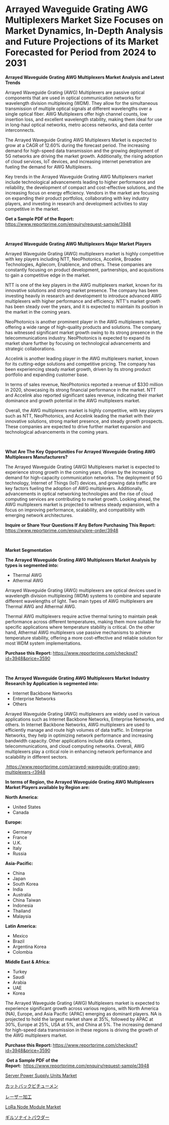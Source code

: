 <p><h1>Arrayed Waveguide Grating AWG Multiplexers Market Size Focuses on Market Dynamics, In-Depth Analysis and Future Projections of its Market Forecasted for Period from 2024 to 2031</h1></p><p><strong>Arrayed Waveguide Grating AWG Multiplexers Market Analysis and Latest Trends</strong></p>
<p><p>Arrayed Waveguide Grating (AWG) Multiplexers are passive optical components that are used in optical communication networks for wavelength division multiplexing (WDM). They allow for the simultaneous transmission of multiple optical signals at different wavelengths over a single optical fiber. AWG Multiplexers offer high channel counts, low insertion loss, and excellent wavelength stability, making them ideal for use in long-haul optical networks, metro access networks, and data center interconnects.</p><p>The Arrayed Waveguide Grating AWG Multiplexers Market is expected to grow at a CAGR of 12.60% during the forecast period. The increasing demand for high-speed data transmission and the growing deployment of 5G networks are driving the market growth. Additionally, the rising adoption of cloud services, IoT devices, and increasing internet penetration are fueling the demand for AWG Multiplexers. </p><p>Key trends in the Arrayed Waveguide Grating AWG Multiplexers market include technological advancements leading to higher performance and reliability, the development of compact and cost-effective solutions, and the increasing focus on energy efficiency. Vendors in the market are focusing on expanding their product portfolios, collaborating with key industry players, and investing in research and development activities to stay competitive in the market.</p></p>
<p><strong>Get a Sample PDF of the Report:&nbsp;</strong> <a href="https://www.reportprime.com/enquiry/request-sample/3948">https://www.reportprime.com/enquiry/request-sample/3948</a></p>
<p>&nbsp;</p>
<p><strong>Arrayed Waveguide Grating AWG Multiplexers Major Market Players</strong></p>
<p><p>Arrayed Waveguide Grating (AWG) multiplexers market is highly competitive with key players including NTT, NeoPhotonics, Accelink, Broadex Technologies, Agilecom, Enablence, and others. These companies are constantly focusing on product development, partnerships, and acquisitions to gain a competitive edge in the market.</p><p>NTT is one of the key players in the AWG multiplexers market, known for its innovative solutions and strong market presence. The company has been investing heavily in research and development to introduce advanced AWG multiplexers with higher performance and efficiency. NTT's market growth has been steady over the years, and it is expected to maintain its position in the market in the coming years.</p><p>NeoPhotonics is another prominent player in the AWG multiplexers market, offering a wide range of high-quality products and solutions. The company has witnessed significant market growth owing to its strong presence in the telecommunications industry. NeoPhotonics is expected to expand its market share further by focusing on technological advancements and strategic collaborations.</p><p>Accelink is another leading player in the AWG multiplexers market, known for its cutting-edge solutions and competitive pricing. The company has been experiencing steady market growth, driven by its strong product portfolio and expanding customer base.</p><p>In terms of sales revenue, NeoPhotonics reported a revenue of $330 million in 2020, showcasing its strong financial performance in the market. NTT and Accelink also reported significant sales revenue, indicating their market dominance and growth potential in the AWG multiplexers market.</p><p>Overall, the AWG multiplexers market is highly competitive, with key players such as NTT, NeoPhotonics, and Accelink leading the market with their innovative solutions, strong market presence, and steady growth prospects. These companies are expected to drive further market expansion and technological advancements in the coming years.</p></p>
<p>&nbsp;</p>
<p><strong>What Are The Key Opportunities For Arrayed Waveguide Grating AWG Multiplexers Manufacturers?</strong></p>
<p><p>The Arrayed Waveguide Grating (AWG) Multiplexers market is expected to experience strong growth in the coming years, driven by the increasing demand for high-capacity communication networks. The deployment of 5G technology, Internet of Things (IoT) devices, and growing data traffic are key factors fueling the adoption of AWG multiplexers. Additionally, advancements in optical networking technologies and the rise of cloud computing services are contributing to market growth. Looking ahead, the AWG multiplexers market is projected to witness steady expansion, with a focus on improving performance, scalability, and compatibility with emerging network architectures.</p></p>
<p><strong>Inquire or Share Your Questions If Any Before Purchasing This Report:</strong> <a href="https://www.reportprime.com/enquiry/pre-order/3948">https://www.reportprime.com/enquiry/pre-order/3948</a></p>
<p>&nbsp;</p>
<p><strong>Market Segmentation</strong></p>
<p><strong>The Arrayed Waveguide Grating AWG Multiplexers Market Analysis by types is segmented into:</strong></p>
<p><ul><li>Thermal AWG</li><li>Athermal AWG</li></ul></p>
<p><p>Arrayed Waveguide Grating (AWG) multiplexers are optical devices used in wavelength division multiplexing (WDM) systems to combine and separate different wavelengths of light. Two main types of AWG multiplexers are Thermal AWG and Athermal AWG. </p><p>Thermal AWG multiplexers require active thermal tuning to maintain peak performance across different temperatures, making them more suitable for specific applications where temperature stability is critical. On the other hand, Athermal AWG multiplexers use passive mechanisms to achieve temperature stability, offering a more cost-effective and reliable solution for most WDM system implementations.</p></p>
<p><strong>Purchase this Report:&nbsp;</strong><a href="https://www.reportprime.com/checkout?id=3948&price=3590">https://www.reportprime.com/checkout?id=3948&price=3590</a></p>
<p>&nbsp;</p>
<p><strong>The Arrayed Waveguide Grating AWG Multiplexers Market Industry Research by Application is segmented into:</strong></p>
<p><ul><li>Internet Backbone Networks</li><li>Enterprise Networks</li><li>Others</li></ul></p>
<p><p>Arrayed Waveguide Grating (AWG) multiplexers are widely used in various applications such as Internet Backbone Networks, Enterprise Networks, and others. In Internet Backbone Networks, AWG multiplexers are used to efficiently manage and route high volumes of data traffic. In Enterprise Networks, they help in optimizing network performance and increasing bandwidth capacity. Other applications include data centers, telecommunications, and cloud computing networks. Overall, AWG multiplexers play a critical role in enhancing network performance and scalability in different sectors.</p></p>
<p><a href="https://www.reportprime.com/arrayed-waveguide-grating-awg-multiplexers-r3948">&nbsp;https://www.reportprime.com/arrayed-waveguide-grating-awg-multiplexers-r3948</a></p>
<p><strong>In terms of Region, the Arrayed Waveguide Grating AWG Multiplexers Market Players available by Region are:</strong></p>
<p>
    <p> <strong> North America: </strong>
        <ul>
            <li>United States</li>
            <li>Canada</li>
        </ul>
        </p> 
    <p> <strong> Europe: </strong>
        <ul>
            <li>Germany</li>
            <li>France</li>
            <li>U.K.</li>
            <li>Italy</li>
            <li>Russia</li>
        </ul>
        </p> 
    <p> <strong> Asia-Pacific: </strong>
        <ul>
            <li>China</li>
            <li>Japan</li>
            <li>South Korea</li>
            <li>India</li>
            <li>Australia</li>
            <li>China Taiwan</li>
            <li>Indonesia</li>
            <li>Thailand</li>
            <li>Malaysia</li>
        </ul>
        </p> 
    <p> <strong> Latin America: </strong>
        <ul>
            <li>Mexico</li>
            <li>Brazil</li>
            <li>Argentina Korea</li>
            <li>Colombia</li>
        </ul>
        </p> 
    <p> <strong> Middle East & Africa: </strong>
        <ul>
            <li>Turkey</li>
            <li>Saudi</li>
            <li>Arabia</li>
            <li>UAE</li>
            <li>Korea</li>
        </ul>
    </p>
    </p>
<p><p>The Arrayed Waveguide Grating (AWG) Multiplexers market is expected to experience significant growth across various regions, with North America (NA), Europe, and Asia Pacific (APAC) emerging as dominant players. NA is projected to hold the largest market share at 35%, followed by APAC at 30%, Europe at 25%, USA at 5%, and China at 5%. The increasing demand for high-speed data transmission in these regions is driving the growth of the AWG multiplexers market.</p></p>
<p><strong>Purchase this Report: </strong><a href="https://www.reportprime.com/checkout?id=3948&price=3590">https://www.reportprime.com/checkout?id=3948&price=3590</a></p>
<p>&nbsp;<strong>Get a Sample PDF of the Report:&nbsp;&nbsp;</strong><a href="https://www.reportprime.com/enquiry/request-sample/3948">https://www.reportprime.com/enquiry/request-sample/3948</a></p>
<p><strong></strong></p>
<p><p><a href="https://github.com/ashman753/Market-Research-Report-List-1/blob/main/server-power-supply-units-market.md">Server Power Supply Units Market</a></p><p><a href="https://github.com/JoanaNitzsche/Market-Research-Report-List-1/blob/main/519594573312.md">カットバックビチューメン</a></p><p><a href="https://medium.com/@josephmiller1959/%E3%83%AC%E3%83%BC%E3%82%B6%E3%83%BC%E5%8A%A0%E5%B7%A5%E5%B8%82%E5%A0%B4-2031%E5%B9%B4%E3%81%BE%E3%81%A7%E3%81%AE%E6%88%90%E5%8A%9F%E3%81%99%E3%82%8B%E3%83%93%E3%82%B8%E3%83%8D%E3%82%B9%E6%88%A6%E7%95%A5%E3%81%AE%E9%8D%B5-3f4d46f14fba">レーザー加工</a></p><p><a href="https://github.com/SashaBeier2023/Market-Research-Report-List-1/blob/main/lora-node-module-market.md">LoRa Node Module Market</a></p><p><a href="https://github.com/KaliMetz2023/Market-Research-Report-List-1/blob/main/405944973313.md">ギルソナイトパウダー</a></p></p>